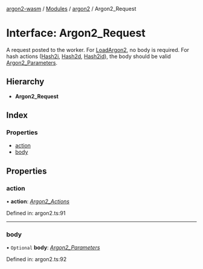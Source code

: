 [argon2-wasm](../README.md) / [Modules](../modules.md) / [argon2](../modules/argon2.md) / Argon2_Request

# Interface: Argon2\_Request

A request posted to the worker.
For [LoadArgon2](../enums/argon2.argon2_actions.md#loadargon2), no body is required.
For hash actions ([Hash2i](../enums/argon2.argon2_actions.md#hash2i), [Hash2d](../enums/argon2.argon2_actions.md#hash2d), [Hash2id](../enums/argon2.argon2_actions.md#hash2id)), the body should be valid [Argon2_Parameters](argon2.argon2_parameters.md).

## Hierarchy

* **Argon2_Request**

## Index

### Properties

* [action](argon2.argon2_request.md#action)
* [body](argon2.argon2_request.md#body)

## Properties

### action

• **action**: [*Argon2\_Actions*](../enums/argon2.argon2_actions.md)

Defined in: argon2.ts:91

___

### body

• `Optional` **body**: [*Argon2\_Parameters*](argon2.argon2_parameters.md)

Defined in: argon2.ts:92
